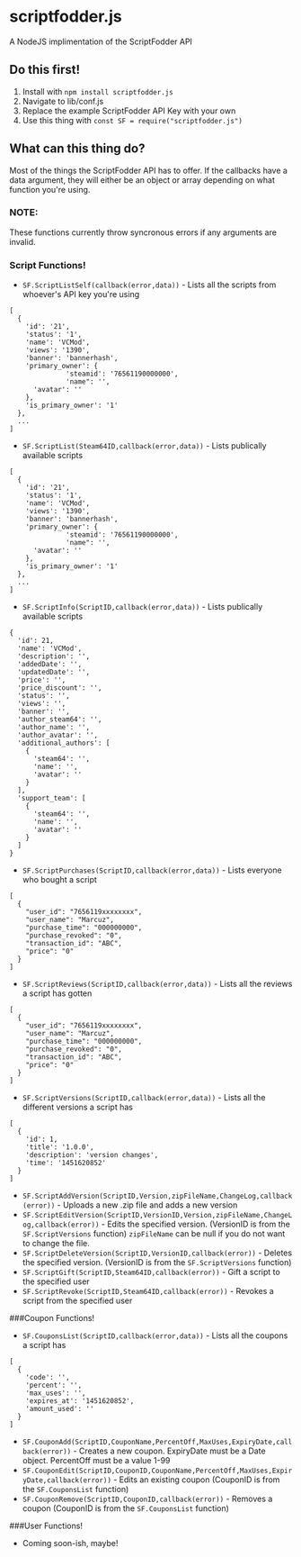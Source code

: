 # scriptfodder.js
A NodeJS implimentation of the ScriptFodder API
## Do this first!
1. Install with ```npm install scriptfodder.js```
2. Navigate to lib/conf.js
3. Replace the example ScriptFodder API Key with your own
4. Use this thing with ```const SF = require("scriptfodder.js")```

## What can this thing do?
Most of the things the ScriptFodder API has to offer. If the callbacks have a data argument, they will either be an object or array depending on what function you're using.
### NOTE:
These functions currently throw syncronous errors if any arguments are invalid.
### Script Functions!
* ```SF.ScriptListSelf(callback(error,data))``` - Lists all the scripts from whoever's API key you're using
```
[
  {
    'id': '21',
    'status': '1',
    'name': 'VCMod',
    'views': '1390',
    'banner': 'bannerhash',
    'primary_owner': {
              'steamid': '76561190000000',
              'name": '',
      'avatar': ''
    },
    'is_primary_owner': '1'
  },
  ...
]
```
* ```SF.ScriptList(Steam64ID,callback(error,data))``` - Lists publically available scripts
```
[
  {
    'id': '21',
    'status': '1',
    'name': 'VCMod',
    'views': '1390',
    'banner': 'bannerhash',
    'primary_owner': {
              'steamid': '76561190000000',
              'name": '',
      'avatar': ''
    },
    'is_primary_owner': '1'
  },
  ...
]
```
* ```SF.ScriptInfo(ScriptID,callback(error,data))``` - Lists publically available scripts
```
{
  'id': 21,
  'name': 'VCMod',
  'description': '',
  'addedDate': '',
  'updatedDate': '',
  'price': '',
  'price_discount': '',
  'status': '',
  'views': '',
  'banner': '',
  'author_steam64': '',
  'author_name': '',
  'author_avatar': '',
  'additional_authors': [
    {
      'steam64': '',
      'name': '',
      'avatar': ''
    }
  ],
  'support_team': [
    {
      'steam64': '',
      'name': '',
      'avatar': ''
    }
  ]
}
```
* ```SF.ScriptPurchases(ScriptID,callback(error,data))``` - Lists everyone who bought a script
```
[
  {
    "user_id": "7656119xxxxxxxx",
    "user_name": "Marcuz",
    "purchase_time": "000000000",
    "purchase_revoked": "0",
    "transaction_id": "ABC",
    "price": "0"
  }
]
```
* ```SF.ScriptReviews(ScriptID,callback(error,data))``` - Lists all the reviews a script has gotten
```
[
  {
    "user_id": "7656119xxxxxxxx",
    "user_name": "Marcuz",
    "purchase_time": "000000000",
    "purchase_revoked": "0",
    "transaction_id": "ABC",
    "price": "0"
  }
]
```
* ```SF.ScriptVersions(ScriptID,callback(error,data))``` - Lists all the different versions a script has
```
[
  {
    'id': 1,
    'title': '1.0.0',
    'description': 'version changes',
    'time': '1451620852'
  }
]
```
* ```SF.ScriptAddVersion(ScriptID,Version,zipFileName,ChangeLog,callback(error))``` - Uploads a new .zip file and adds a new version
* ```SF.ScriptEditVersion(ScriptID,VersionID,Version,zipFileName,ChangeLog,callback(error))``` - Edits the specified version. (VersionID is from the ```SF.ScriptVersions``` function) ```zipFileName``` can be null if you do not want to change the file.
* ```SF.ScriptDeleteVersion(ScriptID,VersionID,callback(error))``` - Deletes the specified version. (VersionID is from the ```SF.ScriptVersions``` function)
* ```SF.ScriptGift(ScriptID,Steam64ID,callback(error))``` - Gift a script to the specified user
* ```SF.ScriptRevoke(ScriptID,Steam64ID,callback(error))``` - Revokes a script from the specified user

###Coupon Functions!
* ```SF.CouponsList(ScriptID,callback(error,data))``` - Lists all the coupons a script has
```
[
  {
    'code': '',
    'percent': '',
    'max_uses': '',
    'expires_at': '1451620852',
    'amount_used': ''
  }
]
```
* ```SF.CouponAdd(ScriptID,CouponName,PercentOff,MaxUses,ExpiryDate,callback(error))``` - Creates a new coupon. ExpiryDate must be a Date object. PercentOff must be a value 1-99
* ```SF.CouponEdit(ScriptID,CouponID,CouponName,PercentOff,MaxUses,ExpiryDate,callback(error))``` - Edits an existing coupon (CouponID is from the ```SF.CouponsList``` function)
* ```SF.CouponRemove(ScriptID,CouponID,callback(error))``` - Removes a coupon (CouponID is from the ```SF.CouponsList``` function)

###User Functions!
* Coming soon-ish, maybe!
